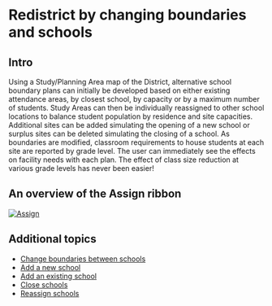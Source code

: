 # Redistrict by changing boundaries and schools


## Intro
Using a Study/Planning Area map of the District, alternative school boundary plans can initially be developed based on either existing attendance areas, by closest school, by capacity or by a maximum number of students. Study Areas can then be individually reassigned to other school locations to balance student population by residence and site capacities. Additional sites can be added simulating the opening of a new school or surplus sites can be deleted simulating the closing of a school. As boundaries are modified, classroom requirements to house students at each site are reported by grade level. The user can immediately see the effects on facility needs with each plan. The effect of class size reduction at various grade levels has never been easier!

## An overview of the Assign ribbon
[![Assign](..\..\images\Assign.png)](https://ssphelp.mgt.us/images/Assign.png)

## Additional topics
- [Change boundaries between schools](changeBoundaries.md)
- [Add a new school](addSchool.md)
- [Add an existing school](addExistingSchool.md)
- [Close schools](closingSchools.md)
- [Reassign schools](reassignSchools.md)
